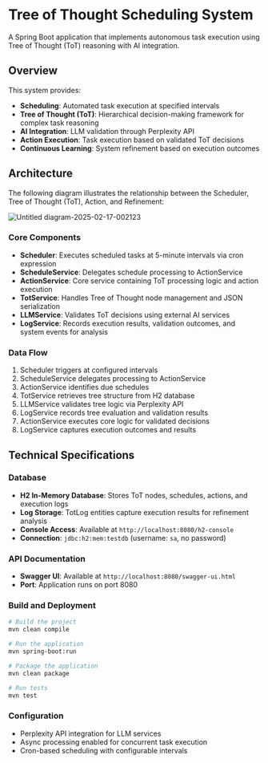 # Tree of Thought Scheduling System

A Spring Boot application that implements autonomous task execution using Tree of Thought (ToT) reasoning with AI integration.

## Overview

This system provides:
- **Scheduling**: Automated task execution at specified intervals
- **Tree of Thought (ToT)**: Hierarchical decision-making framework for complex task reasoning
- **AI Integration**: LLM validation through Perplexity API
- **Action Execution**: Task execution based on validated ToT decisions
- **Continuous Learning**: System refinement based on execution outcomes

## Architecture

The following diagram illustrates the relationship between the Scheduler, Tree of Thought (ToT), Action, and Refinement:

![Untitled diagram-2025-02-17-002123](https://github.com/user-attachments/assets/4e75e6d1-a5c2-4d6a-ac0c-456c4482eb0f)

### Core Components

- **Scheduler**: Executes scheduled tasks at 5-minute intervals via cron expression
- **ScheduleService**: Delegates schedule processing to ActionService
- **ActionService**: Core service containing ToT processing logic and action execution
- **TotService**: Handles Tree of Thought node management and JSON serialization
- **LLMService**: Validates ToT decisions using external AI services
- **LogService**: Records execution results, validation outcomes, and system events for analysis

### Data Flow

1. Scheduler triggers at configured intervals
2. ScheduleService delegates processing to ActionService
3. ActionService identifies due schedules
4. TotService retrieves tree structure from H2 database
5. LLMService validates tree logic via Perplexity API
6. LogService records tree evaluation and validation results
7. ActionService executes core logic for validated decisions
8. LogService captures execution outcomes and results

## Technical Specifications

### Database
- **H2 In-Memory Database**: Stores ToT nodes, schedules, actions, and execution logs
- **Log Storage**: TotLog entities capture execution results for refinement analysis
- **Console Access**: Available at `http://localhost:8080/h2-console`
- **Connection**: `jdbc:h2:mem:testdb` (username: `sa`, no password)

### API Documentation
- **Swagger UI**: Available at `http://localhost:8080/swagger-ui.html`
- **Port**: Application runs on port 8080

### Build and Deployment
```bash
# Build the project
mvn clean compile

# Run the application
mvn spring-boot:run

# Package the application
mvn clean package

# Run tests
mvn test
```

### Configuration
- Perplexity API integration for LLM services
- Async processing enabled for concurrent task execution
- Cron-based scheduling with configurable intervals

